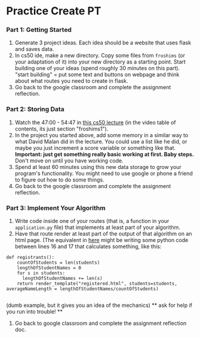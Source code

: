 # Practice Create PT

### Part 1: Getting Started
1. Generate 3 project ideas. Each idea should be a website that uses flask and saves data.
1. In cs50 ide, make a new directory. Copy some files from `froshims` (or your adaptation of it) into your new directory as a starting point. Start building one of your ideas (spend roughly 30 minutes on this part). "start building" = put some text and buttons on webpage and think about what routes you need to create in flask.
1. Go back to the google classroom and complete the assignment reflection.

### Part 2: Storing Data
1. Watch the 47:00 - 54:47 in [this cs50 lecture](https://video.cs50.net/2018/fall/lectures/7?t=47m0s) (in the video table of contents, its just section "froshims1").
1. In the project you started above, add some memory in a similar way to what David Malan did in the lecture. You could use a list like he did, or maybe you just increment a score variable or something like that. __Important: just get something really basic working at first. Baby steps.__ Don't move on until you have working code.
1. Spend at least 60 minutes using this new data storage to grow your program's functionality. You might need to use google or phone a friend to figure out how to do some things. 
1. Go back to the google classroom and complete the assignment reflection.

### Part 3: Implement Your Algorithm
1. Write code inside one of your routes (that is, a function in your `application.py` file) that implements at least part of your algorithm.
2. Have that route render at least part of the output of that algorithm on an html page.
(The equivalent in [here](https://cdn.cs50.net/2018/fall/lectures/7/src7/froshims1/application.py?highlight) might be writing some python code between lines 16 and 17 that calculates something, like this:
```
def registrants():
    countOfStudents = len(students)
    lengthOfStudentNames = 0
    for s in students:
      lengthOfStudentNames += len(s)
    return render_template("registered.html", students=students, averageNameLength = lengthOfStudentNames/countOfStudents)
 
```
(dumb example, but it gives you an idea of the mechanics)
** ask for help if you run into trouble! **
1. Go back to google classroom and complete the assignment reflection doc.
